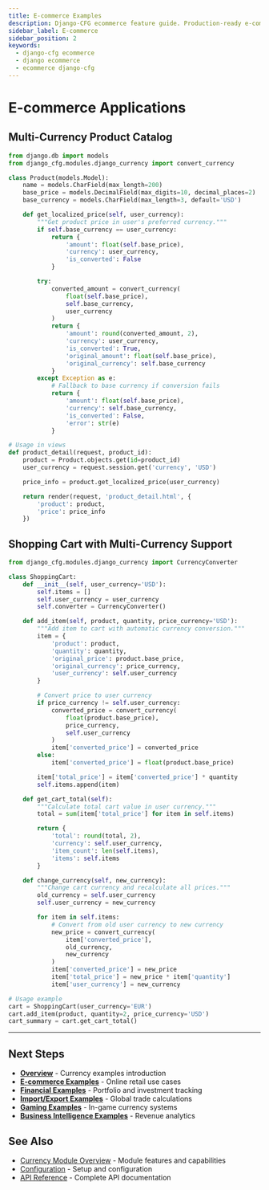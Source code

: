 ```yaml
---
title: E-commerce Examples
description: Django-CFG ecommerce feature guide. Production-ready e-commerce examples with built-in validation, type safety, and seamless Django integration.
sidebar_label: E-commerce
sidebar_position: 2
keywords:
  - django-cfg ecommerce
  - django ecommerce
  - ecommerce django-cfg
---
```


# E-commerce Applications

## Multi-Currency Product Catalog

```python
from django.db import models
from django_cfg.modules.django_currency import convert_currency

class Product(models.Model):
    name = models.CharField(max_length=200)
    base_price = models.DecimalField(max_digits=10, decimal_places=2)
    base_currency = models.CharField(max_length=3, default='USD')

    def get_localized_price(self, user_currency):
        """Get product price in user's preferred currency."""
        if self.base_currency == user_currency:
            return {
                'amount': float(self.base_price),
                'currency': user_currency,
                'is_converted': False
            }

        try:
            converted_amount = convert_currency(
                float(self.base_price),
                self.base_currency,
                user_currency
            )
            return {
                'amount': round(converted_amount, 2),
                'currency': user_currency,
                'is_converted': True,
                'original_amount': float(self.base_price),
                'original_currency': self.base_currency
            }
        except Exception as e:
            # Fallback to base currency if conversion fails
            return {
                'amount': float(self.base_price),
                'currency': self.base_currency,
                'is_converted': False,
                'error': str(e)
            }

# Usage in views
def product_detail(request, product_id):
    product = Product.objects.get(id=product_id)
    user_currency = request.session.get('currency', 'USD')

    price_info = product.get_localized_price(user_currency)

    return render(request, 'product_detail.html', {
        'product': product,
        'price': price_info
    })
```

## Shopping Cart with Multi-Currency Support

```python
from django_cfg.modules.django_currency import CurrencyConverter

class ShoppingCart:
    def __init__(self, user_currency='USD'):
        self.items = []
        self.user_currency = user_currency
        self.converter = CurrencyConverter()

    def add_item(self, product, quantity, price_currency='USD'):
        """Add item to cart with automatic currency conversion."""
        item = {
            'product': product,
            'quantity': quantity,
            'original_price': product.base_price,
            'original_currency': price_currency,
            'user_currency': self.user_currency
        }

        # Convert price to user currency
        if price_currency != self.user_currency:
            converted_price = convert_currency(
                float(product.base_price),
                price_currency,
                self.user_currency
            )
            item['converted_price'] = converted_price
        else:
            item['converted_price'] = float(product.base_price)

        item['total_price'] = item['converted_price'] * quantity
        self.items.append(item)

    def get_cart_total(self):
        """Calculate total cart value in user currency."""
        total = sum(item['total_price'] for item in self.items)

        return {
            'total': round(total, 2),
            'currency': self.user_currency,
            'item_count': len(self.items),
            'items': self.items
        }

    def change_currency(self, new_currency):
        """Change cart currency and recalculate all prices."""
        old_currency = self.user_currency
        self.user_currency = new_currency

        for item in self.items:
            # Convert from old user currency to new currency
            new_price = convert_currency(
                item['converted_price'],
                old_currency,
                new_currency
            )
            item['converted_price'] = new_price
            item['total_price'] = new_price * item['quantity']
            item['user_currency'] = new_currency

# Usage example
cart = ShoppingCart(user_currency='EUR')
cart.add_item(product, quantity=2, price_currency='USD')
cart_summary = cart.get_cart_total()
```

---

## Next Steps

- **[Overview](./overview)** - Currency examples introduction
- **[E-commerce Examples](./ecommerce)** - Online retail use cases
- **[Financial Examples](./financial)** - Portfolio and investment tracking
- **[Import/Export Examples](./import-export)** - Global trade calculations
- **[Gaming Examples](./gaming)** - In-game currency systems
- **[Business Intelligence Examples](./business-intelligence)** - Revenue analytics

## See Also

- [Currency Module Overview](../overview) - Module features and capabilities
- [Configuration](../overview) - Setup and configuration
- [API Reference](../api-reference) - Complete API documentation
